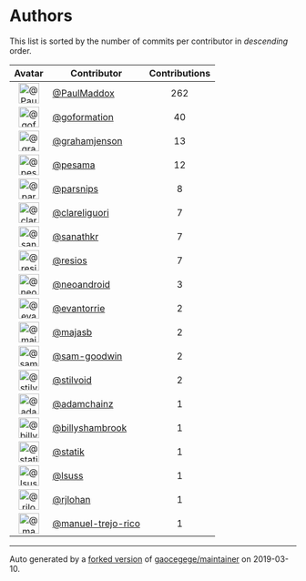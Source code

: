 # Authors

This list is sorted by the number of commits per contributor in _descending_ order.

Avatar|Contributor|Contributions
:-:|---|:-:
<img class='float-left rounded-1' src='https://avatars3.githubusercontent.com/u/4678446?v=4' width='36' height='36' alt='@PaulMaddox'>|[@PaulMaddox](https://github.com/PaulMaddox)|262
<img class='float-left rounded-1' src='https://avatars3.githubusercontent.com/u/31303332?v=4' width='36' height='36' alt='@goformation'>|[@goformation](https://github.com/goformation)|40
<img class='float-left rounded-1' src='https://avatars2.githubusercontent.com/u/331436?v=4' width='36' height='36' alt='@grahamjenson'>|[@grahamjenson](https://github.com/grahamjenson)|13
<img class='float-left rounded-1' src='https://avatars2.githubusercontent.com/u/339849?v=4' width='36' height='36' alt='@pesama'>|[@pesama](https://github.com/pesama)|12
<img class='float-left rounded-1' src='https://avatars3.githubusercontent.com/u/432692?v=4' width='36' height='36' alt='@parsnips'>|[@parsnips](https://github.com/parsnips)|8
<img class='float-left rounded-1' src='https://avatars0.githubusercontent.com/u/484245?v=4' width='36' height='36' alt='@clareliguori'>|[@clareliguori](https://github.com/clareliguori)|7
<img class='float-left rounded-1' src='https://avatars3.githubusercontent.com/u/22755571?v=4' width='36' height='36' alt='@sanathkr'>|[@sanathkr](https://github.com/sanathkr)|7
<img class='float-left rounded-1' src='https://avatars0.githubusercontent.com/u/3868295?v=4' width='36' height='36' alt='@resios'>|[@resios](https://github.com/resios)|7
<img class='float-left rounded-1' src='https://avatars3.githubusercontent.com/u/508179?v=4' width='36' height='36' alt='@neoandroid'>|[@neoandroid](https://github.com/neoandroid)|3
<img class='float-left rounded-1' src='https://avatars0.githubusercontent.com/u/7834613?v=4' width='36' height='36' alt='@evantorrie'>|[@evantorrie](https://github.com/evantorrie)|2
<img class='float-left rounded-1' src='https://avatars2.githubusercontent.com/u/142510?v=4' width='36' height='36' alt='@majasb'>|[@majasb](https://github.com/majasb)|2
<img class='float-left rounded-1' src='https://avatars1.githubusercontent.com/u/38672686?v=4' width='36' height='36' alt='@sam-goodwin'>|[@sam-goodwin](https://github.com/sam-goodwin)|2
<img class='float-left rounded-1' src='https://avatars2.githubusercontent.com/u/482239?v=4' width='36' height='36' alt='@stilvoid'>|[@stilvoid](https://github.com/stilvoid)|2
<img class='float-left rounded-1' src='https://avatars2.githubusercontent.com/u/857609?v=4' width='36' height='36' alt='@adamchainz'>|[@adamchainz](https://github.com/adamchainz)|1
<img class='float-left rounded-1' src='https://avatars2.githubusercontent.com/u/2552323?v=4' width='36' height='36' alt='@billyshambrook'>|[@billyshambrook](https://github.com/billyshambrook)|1
<img class='float-left rounded-1' src='https://avatars2.githubusercontent.com/u/983?v=4' width='36' height='36' alt='@statik'>|[@statik](https://github.com/statik)|1
<img class='float-left rounded-1' src='https://avatars0.githubusercontent.com/u/801084?v=4' width='36' height='36' alt='@lsuss'>|[@lsuss](https://github.com/lsuss)|1
<img class='float-left rounded-1' src='https://avatars2.githubusercontent.com/u/3982807?v=4' width='36' height='36' alt='@rjlohan'>|[@rjlohan](https://github.com/rjlohan)|1
<img class='float-left rounded-1' src='https://avatars1.githubusercontent.com/u/35301479?v=4' width='36' height='36' alt='@manuel-trejo-rico'>|[@manuel-trejo-rico](https://github.com/manuel-trejo-rico)|1

---

Auto generated by a [forked version](https://github.com/myii/maintainer) of [gaocegege/maintainer](https://github.com/gaocegege/maintainer) on 2019-03-10.
